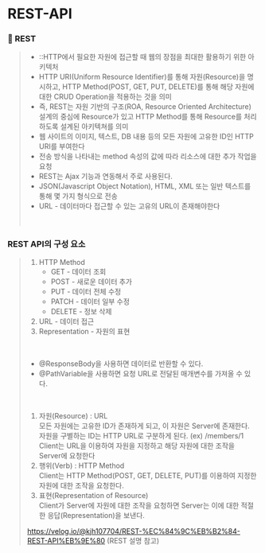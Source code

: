 # REST-API

### 🔎 REST
> - ::HTTP에서 필요한 자원에 접근할 때 웹의 장점을 최대한 활용하기 위한 아키텍처
> - HTTP URI(Uniform Resource Identifier)를 통해 자원(Resource)을 명시하고, HTTP Method(POST, GET, PUT, DELETE)를 통해 해당 자원에 대한 CRUD Operation을 적용하는 것을 의미
> - 즉, REST는 자원 기반의 구조(ROA, Resource Oriented Architecture) 설계의 중심에 Resource가 있고 HTTP Method를 통해 Resource를 처리하도록 설계된 아키텍쳐를 의미
> - 웹 사이트의 이미지, 텍스트, DB 내용 등의 모든 자원에 고유한 ID인 HTTP URI를 부여한다
> - 전송 방식을 나타내는 method 속성의 값에 따라 리소스에 대한 추가 작업을 요청
> - REST는 Ajax 기능과 연동해서 주로 사용된다.
> - JSON(Javascript Object Notation), HTML, XML 또는 일반 텍스트를 통해 몇 가지 형식으로 전송
> - URL - 데이터마다 접근할 수 있는 고유의 URL이 존재해야한다
> <br>
> 
### REST API의 구성 요소 <br>
>   1. HTTP Method
>      - GET - 데이터 조회
>      - POST - 새로운 데이터 추가
>      - PUT - 데이터 전체 수정
>      - PATCH - 데이터 일부 수정
>      - DELETE - 정보 삭제
>   2. URL - 데이터 접근
>   3. Representation - 자원의 표현 
> <br>
>
> - @ResponseBody을 사용하면 데이터로 반환할 수 있다.
> - @PathVariable을 사용하면 요청 URL로 전달된 매개변수를 가져올 수 있다.
>  <br>
>  
> 1. 자원(Resource) : URL <br>
>        모든 자원에는 고유한 ID가 존재하게 되고, 이 자원은 Server에 존재한다. <br>
>        자원을 구별하는 ID는 HTTP URL로 구분하게 된다. (ex) /members/1 <br>
>     Client는 URL을 이용하여 자원을 지정하고 해당 자원에 대한 조작을 Server에 요청한다 <br>
> 2. 행위(Verb) : HTTP Method <br>
>     Client는 HTTP Method(POST, GET, DELETE, PUT)를 이용하여 지정한 자원에 대한 조작을 요청한다. <br>
> 3. 표현(Representation of Resource) <br>
>     Client가 Server에 자원에 대한 조작을 요청하면 Server는 이에 대한 적절한 응답(Representation)을 보낸다. <br>
> 
> https://velog.io/@kjh107704/REST-%EC%84%9C%EB%B2%84-REST-API%EB%9E%80 (REST 설명 참고)

